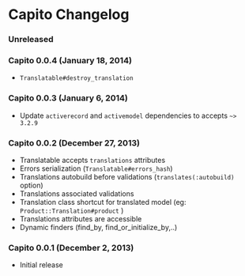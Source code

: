 # Capito Changelog

### Unreleased

### Capito 0.0.4 (January 18, 2014)

* `Translatable#destroy_translation`

### Capito 0.0.3 (January 6, 2014)

* Update `activerecord` and `activemodel` dependencies to accepts `~> 3.2.9`

### Capito 0.0.2 (December 27, 2013)

* Translatable accepts `translations` attributes
* Errors serialization (`Translatable#errors_hash`)
* Translations autobuild before validations (`translates(:autobuild)` option)
* Translations associated validations
* Translation class shortcut for translated model (eg: `Product::Translation#product` )
* Translations attributes are accessible
* Dynamic finders (find_by, find_or_initialize_by,..)

### Capito 0.0.1 (December 2, 2013)

* Initial release
